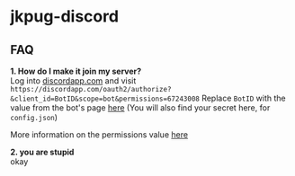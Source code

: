 # jkpug-discord

## FAQ
**1. How do I make it join my server?**  
Log into [discordapp.com](https://discordapp.com) and visit `https://discordapp.com/oauth2/authorize?&client_id=BotID&scope=bot&permissions=67243008`
Replace `BotID` with the value from the bot's page [here](https://discordapp.com/developers/applications/me/) (You will also find your secret here, for `config.json`)

More information on the permissions value [here](https://discordapp.com/developers/docs/topics/permissions)

**2. you are stupid**  
okay
